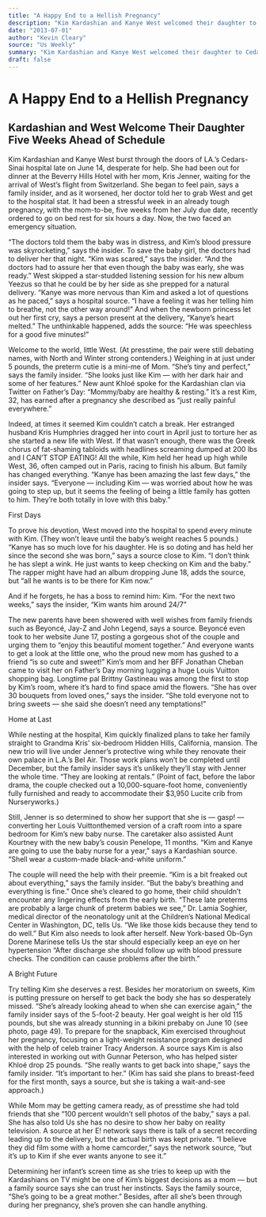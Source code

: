 ```yaml
---
title: "A Happy End to a Hellish Pregnancy"
description: "Kim Kardashian and Kanye West welcomed their daughter to Cedars-Sinai hospital on June 14. They had been out for dinner at the Beverry Hills Hotel with her mom, Kris Jenner, waiting for the arrival of..."
date: "2013-07-01"
author: "Kevin Cleary"
source: "Us Weekly"
summary: "Kim Kardashian and Kanye West welcomed their daughter to Cedars-Sinai hospital on June 14. They had been out for dinner at the Beverry Hills Hotel with her mom, Kris Jenner, waiting for the arrival of West’s flight from Switzerland. It had been a stressful week in an already tough pregnancy with the mom-to-be recently ordered to go on bed rest for six hours a day."
draft: false
---
```


# A Happy End to a Hellish Pregnancy

## Kardashian and West Welcome Their Daughter Five Weeks Ahead of Schedule

Kim Kardashian and Kanye West burst through the doors of LA.’s Cedars-Sinai hospital late on June 14, desperate for help. She had been out for dinner at the Beverry Hills Hotel with her mom, Kris Jenner, waiting for the arrival of West’s flight from Switzerland. She began to feel pain, says a family insider, and as it worsened, her doctor told her to grab West and get to the hospital stat. It had been a stressful week in an already tough pregnancy, with the mom-to-be, five weeks from her July due date, recently ordered to go on bed rest for six hours a day. Now, the two faced an emergency situation.

“The doctors told them the baby was in distress, and Kim’s blood pressure was skyrocketing,” says thé insider. To save the baby girl, the doctors had to deliver her that night. “Kim was scared,” says the insider. “And the doctors had to assure her that even though the baby was early, she was ready.” West skipped a star-studded listening session for his new album Yeezus so that he could be by her side as she prepped for a natural delivery. “Kanye was more nervous than Kim and asked a lot of questions as he paced,” says a hospital source. “I have a feeling it was her telling him to breathe, not the other way around!” And when the newborn princess let out her first cry, says a person present at the delivery, “Kanye’s heart melted.” The unthinkable happened, adds the source: “He was speechless for a good five minutes!”

Welcome to the world, little West. (At presstime, the pair were still debating names, with North and Winter strong contenders.) Weighing in at just under 5 pounds, the preterm cutie is a mini-me of Mom. “She’s tiny and perfect,” says the family insider. “She looks just like Kim — with her dark hair and some of her features.” New aunt Khloé spoke for the Kardashian clan via Twitter on Father’s Day: “Mommy/baby are healthy & resting.” It’s a rest Kim, 32, has earned after a pregnancy she described as “just really painful everywhere.”

Indeed, at times it seemed Kim couldn’t catch a break. Her estranged husband Kris Humphries dragged her into court in April just to torture her as she started a new life with West. If that wasn’t enough, there was the Greek chorus of fat-shaming tabloids with headlines screaming dumped at 200 lbs and I CAN’T STOP EATING! All the while, Kim held her head up high while West, 36, often camped out in Paris, racing to finish his album. But family has changed everything. “Kanye has been amazing the last few days,” the insider says. “Everyone — including Kim — was worried about how he was going to step up, but it seems the feeling of being a little family has gotten to him. They’re both totally in love with this baby.”

First Days

To prove his devotion, West moved into the hospital to spend every minute with Kim. (They won’t leave until the baby’s weight reaches 5 pounds.) “Kanye has so much love for his daughter. He is so doting and has held her since the second she was born,” says a source close to Kim. “I don’t think he has slept a wink. He just wants to keep checking on Kim and the baby.” The rapper might have had an album dropping June 18, adds the source, but “all he wants is to be there for Kim now.”

And if he forgets, he has a boss to remind him: Kim. “For the next two weeks,” says the insider, “Kim wants him around 24/7”

The new parents have been showered with well wishes from family friends such as Beyoncé, Jay-Z and John Legend, says a source. Beyoncé even took to her website June 17, posting a gorgeous shot of the couple and urging them to “enjoy this beautiful moment together.” And everyone wants to get a look at the little one, who the proud new mom has gushed to a friend “is so cute and sweet!” Kim’s mom and her BFF Jonathan Cheban came to visit her on Father’s Day morning lugging a huge Louis Vuitton shopping bag. Longtime pal Brittny Gastineau was among the first to stop by Kim’s room, where it’s hard to find space amid the flowers. “She has over 30 bouquets from loved ones,” says the insider. “She told everyone not to bring sweets — she said she doesn’t need any temptations!”

Home at Last

While nesting at the hospital, Kim quickly finalized plans to take her family straight to Grandma Kris’ six-bedroom Hidden Hills, California, mansion. The new trio will live under Jenner’s protective wing while they renovate their own palace in L.A.’s Bel Air. Those work plans won’t be completed until December, but the family insider says it’s unlikely they’ll stay with Jenner the whole time. “They are looking at rentals.” (Point of fact, before the labor drama, the couple checked out a 10,000-square-foot home, conveniently fully furnished and ready to accommodate their $3,950 Lucite crib from Nurseryworks.)

Still, Jenner is so determined to show her support that she is — gasp! — converting her Louis Vuittonthemed version of a craft room into a spare bedroom for Kim’s new baby nurse. The caretaker also assisted Aunt Kourtney with the new baby’s cousin Penelope, 11 months. “Kim and Kanye are going to use the baby nurse for a year,” says a Kardashian source. “Shell wear a custom-made black-and-white uniform.”

The couple will need the help with their preemie. “Kim is a bit freaked out about everything,” says the family insider. “But the baby’s breathing and everything is fine.” Once she’s cleared to go home, their child shouldn’t encounter any lingering effects from the early birth. “These late preterms are probably a large chunk of preterm babies we see,” Dr. Lamia Soghier, medical director of the neonatology unit at the Children’s National Medical Center in Washington, DC, tells Us. “We like those kids because they tend to do well.” But Kim also needs to look after herself. New York-based Ob-Gyn Dorene Marínese tells Us the star should especially keep an eye on her hypertension “After discharge she should follow up with blood pressure checks. The condition can cause problems after the birth.”

A Bright Future

Try telling Kim she deserves a rest. Besides her moratorium on sweets, Kim is putting pressure on herself to get back the body she has so desperately missed. “She’s already looking ahead to when she can exercise again,” the family insider says of the 5-foot-2 beauty. Her goal weight is her old 115 pounds, but she was already stunning in a bikini prebaby on June 10 (see photo, page 49). To prepare for the snapback, Kim exercised throughout her pregnancy, focusing on a light-weight resistance program designed with the help of celeb trainer Tracy Anderson. A source says Kim is also interested in working out with Gunnar Peterson, who has helped sister Khloé drop 25 pounds. “She really wants to get back into shape,” says the family insider. “It’s important to her.” (Kim has said she plans to breast-feed for the first month, says a source, but she is taking a wait-and-see approach.)

While Mom may be getting camera ready, as of presstime she had told friends that she “100 percent wouldn’t sell photos of the baby,” says a pal. She has also told Us she has no desire to show her baby on reality television. A source at her E! network says there is talk of a secret recording leading up to the delivery, but the actual birth was kept private. “I believe they did film some with a home camcorder,” says the network source, “but it’s up to Kim if she ever wants anyone to see it.”

Determining her infant’s screen time as she tries to keep up with the Kardashians on TV might be one of Kim’s biggest decisions as a mom — but a family source says she can trust her instincts. Says the family source, “She’s going to be a great mother.” Besides, after all she’s been through during her pregnancy, she’s proven she can handle anything.
